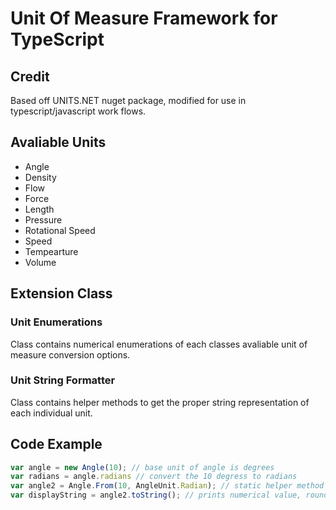 # Unit Of Measure Framework for TypeScript

## Credit

Based off UNITS.NET nuget package, modified for use in typescript/javascript work flows.

## Avaliable Units

- Angle
- Density
- Flow
- Force
- Length
- Pressure
- Rotational Speed
- Speed
- Tempearture
- Volume

## Extension Class

### Unit Enumerations

Class contains numerical enumerations of each classes avaliable unit of measure conversion options.

### Unit String Formatter

Class contains helper methods to get the proper string representation of each individual unit.

## Code Example

```typescript
var angle = new Angle(10); // base unit of angle is degrees
var radians = angle.radians // convert the 10 degress to radians
var angle2 = Angle.From(10, AngleUnit.Radian); // static helper method to generate a unit object from a specific unit
var displayString = angle2.toString(); // prints numerical value, rounded, with unit suffix based on UnitOfMeasure.Mode static global property.
```
